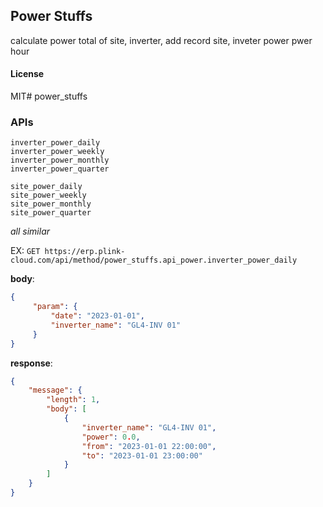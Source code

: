 ## Power Stuffs

calculate power total of site, inverter, add record site, inveter power pwer hour

#### License

MIT# power_stuffs

### APIs

```
inverter_power_daily
inverter_power_weekly
inverter_power_monthly
inverter_power_quarter

site_power_daily
site_power_weekly
site_power_monthly
site_power_quarter
```

*all similar*

EX: `GET https://erp.plink-cloud.com/api/method/power_stuffs.api_power.inverter_power_daily`

**body**: 
```json
{
     "param": {
         "date": "2023-01-01",
         "inverter_name": "GL4-INV 01"
     }
}
```
**response**:
```json
{
    "message": {
        "length": 1,
        "body": [
            {
                "inverter_name": "GL4-INV 01",
                "power": 0.0,
                "from": "2023-01-01 22:00:00",
                "to": "2023-01-01 23:00:00"
            }
        ]
    }
}
```


